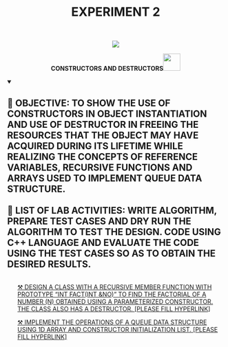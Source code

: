 <h1 align="center">EXPERIMENT 2</h1>
<!-- PROJECT LOGO -->
<br />
<p align="center">
  <a href="https://github.com/DHANOLA/CLASS-NOTIX/tree/root/SEMESTER%202/ADVANCED%20DATA%20STRUCTURES%20LAB/EXPERIMENT%201">
    <img src="https://media.giphy.com/media/gKlzbbXy7OtZecLDGt/giphy.gif" >
  </a>

  

  <p align="center">
  <b>CONSTRUCTORS AND DESTRUCTORS<img src="https://media.giphy.com/media/l0HlRnAWXxn0MhKLK/giphy.gif" width="40" height="40" /></b>
    <br />
   
  </p>
</p>

<!-- TABLE OF CONTENTS -->
<details open="open">
  <summary><h2 style="display: inline-block">🎇 OBJECTIVE: TO SHOW THE USE OF CONSTRUCTORS IN OBJECT INSTANTIATION AND USE OF DESTRUCTOR IN FREEING THE RESOURCES
THAT THE OBJECT MAY HAVE ACQUIRED DURING ITS LIFETIME WHILE REALIZING THE CONCEPTS OF REFERENCE VARIABLES, RECURSIVE FUNCTIONS AND ARRAYS USED TO IMPLEMENT QUEUE DATA STRUCTURE.  <br /> <br /> 🎇 LIST OF LAB ACTIVITIES: WRITE ALGORITHM, PREPARE TEST CASES AND DRY RUN THE ALGORITHM TO TEST THE DESIGN. CODE USING C++ LANGUAGE AND EVALUATE THE CODE USING THE TEST CASES SO AS TO OBTAIN THE DESIRED RESULTS.</h2></summary>
  <ol>
 
<a href="" style="color: ">⚒️ DESIGN A CLASS WITH A RECURSIVE MEMBER FUNCTION WITH PROTOTYPE “INT FACT(INT &NO)” TO FIND THE FACTORIAL OF A NUMBER (N) OBTAINED USING A PARAMETERIZED CONSTRUCTOR. THE CLASS ALSO HAS A DESTRUCTOR. [PLEASE FILL HYPERLINK]</a><br />
      
<a href="" style="color: ">⚒️ IMPLEMENT THE OPERATIONS OF A QUEUE DATA STRUCTURE USING 1D ARRAY AND CONSTRUCTOR INITIALIZATION LIST.  [PLEASE FILL HYPERLINK]</a><br />
     
    
  </ol>
</details>


  
